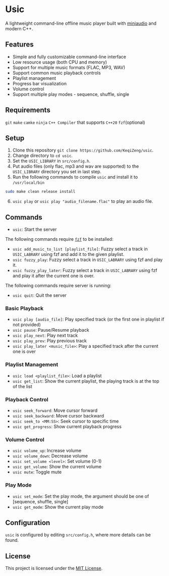# Usic

A lightweight command-line offline music player built with [miniaudio](https://github.com/mackron/miniaudio) and modern C++.

## Features

- Simple and fully customizable command-line interface
- Low resource usage (both CPU and memory)
- Support for multiple music formats (FLAC, MP3, WAV)
- Support common music playback controls
- Playlist management
- Progress bar visualization
- Volume control
- Support multiple play modes - sequence, shuffle, single

## Requirements
`git`
`make`
`camke`
`ninja`
`C++ Compiler` that supports `C++20`
`fzf`(optional)

## Setup
1. Clone this repository `git clone https://github.com/KeqiZeng/usic`.
2. Change directory to `cd usic`.
3. Set the `USIC_LIBRARY` in `src/config.h`.
4. Put audio files (only flac, mp3 and wav are supported) to the `USIC_LIBRARY` directory you set in last step.
5. Run the following commands to compile `usic` and install it to `/usr/local/bin`
```bash
sudo make clean release install
```
6. `usic play` or `usic play "audio_filename.flac"` to play an audio file.

## Commands

- `usic`: Start the server

The following commands require [`fzf`](https://github.com/junegunn/fzf) to be installed: 
- `usic add_music_to_list [playlist_file]`: Fuzzy select a track in `USIC_LABRARY` using fzf and add it to the given playlist.
- `usic fuzzy_play`: Fuzzy select a track in `USIC_LABRARY` using fzf and play it.
- `usic fuzzy_play_later`: Fuzzy select a track in `USIC_LABRARY` using fzf and play it after the current one is over.

The following commands require server is running:

- `usic quit`: Quit the server

### Basic Playback

- `usic play [audio_file]`: Play specified track (or the first one in playlist if not provided)
- `usic pause`: Pause/Resume playback
- `usic play_next`: Play next track
- `usic play_prev`: Play previous track
- `usic play_later <music_file>`: Play a specified track after the current one is over

### Playlist Management

- `usic load <playlist_file>`: Load a playlist
- `usic get_list`: Show the current playlist, the playing track is at the top of the list

### Playback Control

- `usic seek_forward`: Move cursor forward
- `usic seek_backward`: Move cursor backward
- `usic seek_to <MM:SS>`: Seek cursor to specific time
- `usic get_progress`: Show current playback progress

### Volume Control

- `usic volume_up`: Increase volume
- `usic volume_down`: Decrease volume
- `usic set_volume <level>`: Set volume (0-1)
- `usic get_volume`: Show the current volume
- `usic mute`: Toggle mute

### Play Mode
- `usic set_mode`: Set the play mode, the argument should be one of [sequence, shuffle, single]
- `usic get_mode`: Show the current play mode

## Configuration
`usic` is configured by editing `src/config.h`, where more details can be found.

## License
This project is licensed under the [MIT License](https://opensource.org/licenses/MIT).
